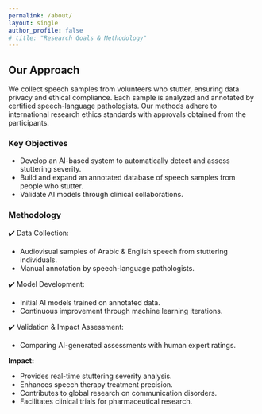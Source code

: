 ```yaml
---
permalink: /about/
layout: single
author_profile: false
# title: "Research Goals & Methodology"
---
```


<h2> Our Approach </h2>

We collect speech samples from volunteers who stutter, ensuring data privacy and ethical compliance. Each sample is analyzed and annotated by certified speech-language pathologists. Our methods adhere to international research ethics standards with approvals obtained from the participants.

### Key Objectives
- Develop an AI-based system to automatically detect and assess stuttering severity.
- ​Build and expand an annotated database of speech samples from people who stutter.
- Validate AI models through clinical collaborations.


### Methodology
✔️ Data Collection:
- Audiovisual samples of Arabic & English speech from stuttering individuals.
- Manual annotation by speech-language pathologists.

✔️ Model Development:
- Initial AI models trained on annotated data.
- Continuous improvement through machine learning iterations.

✔️ Validation & Impact Assessment:
- Comparing AI-generated assessments with human expert ratings.

**Impact:** 

- Provides real-time stuttering severity analysis.
- Enhances speech therapy treatment precision.
- Contributes to global research on communication disorders.
- Facilitates clinical trials for pharmaceutical research.